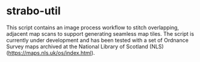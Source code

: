 # strabo-util
This script contains an image process workflow to stitch overlapping, adjacent map scans to support generating seamless map tiles. The script is currently under development and has been tested with a set of Ordnance Survey maps archived at the National Library of Scotland (NLS) (https://maps.nls.uk/os/index.html).

